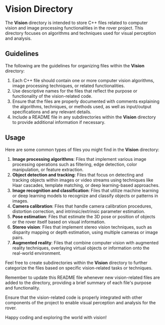 # Vision Directory

The **Vision** directory is intended to store C++ files related to computer vision and image processing functionalities in the rover project. This directory focuses on algorithms and techniques used for visual perception and analysis.

## Guidelines

The following are the guidelines for organizing files within the **Vision** directory:

1. Each C++ file should contain one or more computer vision algorithms, image processing techniques, or related functionalities.
2. Use descriptive names for the files that reflect the purpose or functionality of the vision-related code.
3. Ensure that the files are properly documented with comments explaining the algorithms, techniques, or methods used, as well as input/output specifications and any relevant details.
4. Include a README file in any subdirectories within the **Vision** directory to provide additional information if necessary.

## Usage

Here are some common types of files you might find in the **Vision** directory:

1. **Image processing algorithms**: Files that implement various image processing operations such as filtering, edge detection, color manipulation, or feature extraction.
2. **Object detection and tracking**: Files that focus on detecting and tracking objects within images or video streams using techniques like Haar cascades, template matching, or deep learning-based approaches.
3. **Image recognition and classification**: Files that utilize machine learning or deep learning models to recognize and classify objects or patterns in images.
4. **Camera calibration**: Files that handle camera calibration procedures, distortion correction, and intrinsic/extrinsic parameter estimation.
5. **Pose estimation**: Files that estimate the 3D pose or position of objects or the rover itself based on visual information.
6. **Stereo vision**: Files that implement stereo vision techniques, such as disparity mapping or depth estimation, using multiple cameras or image pairs.
7. **Augmented reality**: Files that combine computer vision with augmented reality techniques, overlaying virtual objects or information onto the real-world environment.

Feel free to create subdirectories within the **Vision** directory to further categorize the files based on specific vision-related tasks or techniques.

Remember to update this README file whenever new vision-related files are added to the directory, providing a brief summary of each file's purpose and functionality.

Ensure that the vision-related code is properly integrated with other components of the project to enable visual perception and analysis for the rover.

Happy coding and exploring the world with vision!